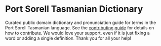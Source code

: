 
# Port Sorell Tasmanian Dictionary

Curated public domain dictionary and pronunciation guide for terms in the Port Sorell Tasmanian language. See the [contributing guide](https://github.com/drumworkteam/term/blob/make/.github/contributing.md) for details on how to contribute. We would love your support, even if it is just fixing a word or adding a single definition. Thank you for all your help!